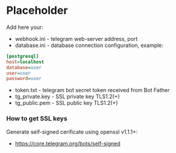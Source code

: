 # Placeholder

Add here your:
- webhook.ini - telegram web-server address, port
- database.ini - database connection configuration,
example:
```ini
[postgresql]
host=localhost
database=user
user=user
password=user
```
- token.txt - telegram bot secret token received from Bot Father
- tg_private.key - SSL private key TLS1.2(+) 
- tg_public.pem - SSL public key TLS1.2(+) 

### How to get SSL keys

Generate self-signed cerificate using openssl v1.1.1+:
- https://core.telegram.org/bots/self-signed
	